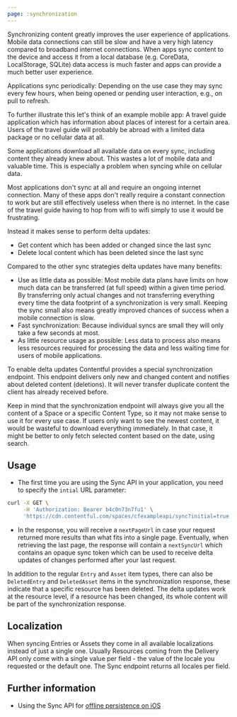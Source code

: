 ```yaml
---
page: :synchronization
---
```


Synchronizing content greatly improves the user experience of applications. Mobile data connections can still be slow and have a very high latency compared to broadband internet connections. When apps sync content to the device and access it from a local database (e.g. CoreData, LocalStorage, SQLite) data access is much faster and apps can provide a much better user experience.

Applications sync periodically: Depending on the use case they may sync every few hours, when being opened or pending user interaction, e.g., on pull to refresh.

To further illustrate this let's think of an example mobile app: A travel guide application which has information about places of interest for a certain area. Users of the travel guide will probably be abroad with a limited data package or no cellular data at all.

Some applications download all available data on every sync, including content they already knew about. This wastes a lot of mobile data and valuable time. This is especially a problem when syncing while on cellular data.

Most applications don't sync at all and require an ongoing internet connection. Many of these apps don't really require a constant connection to work but are still effectively useless when there is no internet. In the case of the travel guide having to hop from wifi to wifi simply to use it would be frustrating.

Instead it makes sense to perform delta updates:

- Get content which has been added or changed since the last sync
- Delete local content which has been deleted since the last sync

Compared to the other sync strategies delta updates have many benefits:

- Use as little data as possible: Most mobile data plans have limits on how much data can be transferred (at full speed) within a given time period. By transferring only actual changes and not transferring everything every time the data footprint of a synchronization is very small. Keeping the sync small also means greatly improved chances of success when a mobile connection is slow.
- Fast synchronization: Because individual syncs are small they will only take a few seconds at most.
- As little resource usage as possible: Less data to process also means less resources required for processing the data and less waiting time for users of mobile applications.

To enable delta updates Contentful provides a special synchronization endpoint. This endpoint delivers only new and changed content and notifies about deleted content (deletions). It will never transfer duplicate content the client has already received before.

Keep in mind that the synchronization endpoint will always give you all the content of a Space or a specific Content Type, so it may not make sense to use it for every use case. If users only want to see the newest content, it would be wasteful to download everything immediately. In that case, it might be better to only fetch selected content based on the date, using search.

## Usage

- The first time you are using the Sync API in your application, you need to specify the `intial` URL parameter:

~~~ bash
curl -X GET \
     -H 'Authorization: Bearer b4c0n73n7fu1' \
     'https://cdn.contentful.com/spaces/cfexampleapi/sync?initial=true'
~~~

- In the response, you will receive a `nextPageUrl` in case your request returned more results than what fits into a single page. Eventually, when retrieving the last page, the response will contain a `nextSyncUrl` which contains an opaque sync token which can be used to receive delta updates of changes performed after your last request.

In addition to the regular `Entry` and `Asset` item types, there can also be `DeletedEntry` and `DeletedAsset` items in the synchronization response, these indicate that a specific resource has been deleted. The delta updates work at the resource level, if a resource has been changed, its whole content will be part of the synchronization response.

## Localization

When syncing Entries or Assets they come in all available localizations instead of just a single one. Usually Resources coming from the Delivery API only come with a single value per field - the value of the locale you requested or the default one. The Sync endpoint returns all locales per field.

## Further information

- Using the Sync API for [offline persistence on iOS](/developers/documentation/tutorials/ios/offline-sync/)

<!-- TODO Link back to CDA reference -->
